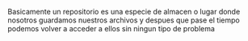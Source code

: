 Basicamente un repositorio es una especie de almacen o lugar donde nosotros guardamos nuestros archivos
y despues que pase el tiempo podemos volver a acceder a ellos sin ningun tipo de problema


